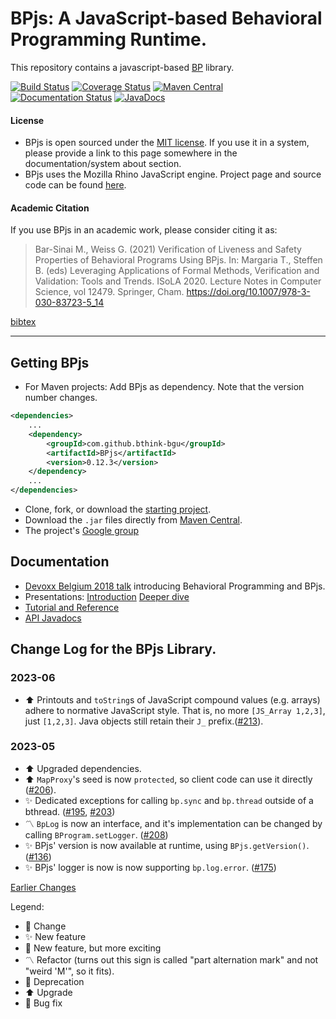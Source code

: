 # BPjs: A JavaScript-based Behavioral Programming Runtime.

This repository contains a javascript-based [BP](http://www.b-prog.org) library.

[![Build Status](https://travis-ci.org/bThink-BGU/BPjs.svg?branch=master)](https://travis-ci.org/bThink-BGU/BPjs)
[![Coverage Status](https://coveralls.io/repos/github/bThink-BGU/BPjs/badge.svg?branch=master)](https://coveralls.io/github/bThink-BGU/BPjs?branch=master)
[![Maven Central](https://maven-badges.herokuapp.com/maven-central/com.github.bthink-bgu/BPjs/badge.png?style-plastic)](https://repo.maven.apache.org/maven2/com/github/bthink-bgu/BPjs/)
[![Documentation Status](http://readthedocs.org/projects/bpjs/badge/?version=master)](http://bpjs.readthedocs.io/en/master/)
[![JavaDocs](https://img.shields.io/badge/javadocs-browse-green.svg)](http://www.javadoc.io/doc/com.github.bthink-bgu/BPjs/)

#### License
* BPjs is open sourced under the [MIT license](http://www.opensource.org/licenses/mit-license.php). If you use it in a system, please provide
a link to this page somewhere in the documentation/system about section.
* BPjs uses the Mozilla Rhino JavaScript engine. Project page and source code can be found [here](https://developer.mozilla.org/en-US/docs/Mozilla/Projects/Rhino).

#### Academic Citation

If you use BPjs in an academic work, please consider citing it as:

> Bar-Sinai M., Weiss G. (2021) Verification of Liveness and Safety Properties of Behavioral Programs Using BPjs. In: Margaria T., Steffen B. (eds) Leveraging Applications of Formal Methods, Verification and Validation: Tools and Trends. ISoLA 2020. Lecture Notes in Computer Science, vol 12479. Springer, Cham. https://doi.org/10.1007/978-3-030-83723-5_14

[bibtex](docs/source/Examples_code/bpjs.bib)

---

## Getting BPjs
* For Maven projects: Add BPjs as dependency. Note that the version number changes.

````xml
<dependencies>
    ...
    <dependency>
        <groupId>com.github.bthink-bgu</groupId>
        <artifactId>BPjs</artifactId>
        <version>0.12.3</version>
    </dependency>
    ...
</dependencies>
````

* Clone, fork, or download the [starting project](https://github.com/bThink-BGU/SampleBPjsProject).
* Download the `.jar` files directly from [Maven Central](https://repo.maven.apache.org/maven2/com/github/bthink-bgu/BPjs/).
* The project's [Google group](https://groups.google.com/forum/#!forum/bpjs)

## Documentation

* [Devoxx Belgium 2018 talk](https://www.youtube.com/watch?v=PW8VdWA0UcA) introducing Behavioral Programming and BPjs.
* Presentations: [Introduction](https://www.slideshare.net/MichaelBarSinai/introducing-bpjs-web)
                 [Deeper dive](https://www.slideshare.net/MichaelBarSinai/deep-dive-into-bpjs)
* [Tutorial and Reference](http://bpjs.readthedocs.io/en/develop/)
* [API Javadocs](http://www.javadoc.io/doc/com.github.bthink-bgu/BPjs/)

## Change Log for the BPjs Library.

### 2023-06
* :arrow_up: Printouts and `toString`s of JavaScript compound values (e.g. arrays) adhere to normative JavaScript style. That is, no more `[JS_Array 1,2,3]`, just `[1,2,3]`. Java objects still retain their `J_` prefix.([#213](https://github.com/bThink-BGU/BPjs/issues/213)).

### 2023-05
* :arrow_up: Upgraded dependencies.
* :arrow_up: `MapProxy`'s seed is now `protected`, so client code can use it directly ([#206](https://github.com/bThink-BGU/BPjs/issues/206)).
* :sparkles: Dedicated exceptions for calling `bp.sync` and `bp.thread` outside of a bthread. ([#195](https://github.com/bThink-BGU/BPjs/issues/195), [#203](https://github.com/bThink-BGU/BPjs/issues/203))
* :part_alternation_mark: `BpLog` is now an interface, and it's implementation can be changed by calling `BProgram.setLogger`. ([#208](https://github.com/bThink-BGU/BPjs/issues/208))
* :sparkles: BPjs' version is now available at runtime, using `BPjs.getVersion()`. ([#136](https://github.com/bThink-BGU/BPjs/issues/136))
* :sparkles: BPjs' logger is now is now supporting `bp.log.error`. ([#175](https://github.com/bThink-BGU/BPjs/issues/175))


[Earlier Changes](changelog-2022.md)

Legend:
* :arrows_counterclockwise: Change
* :sparkles: New feature
* :tada: New feature, but more exciting
* :part_alternation_mark: Refactor (turns out this sign is called "part alternation mark" and not "weird 'M'", so it fits).
* :put_litter_in_its_place: Deprecation
* :arrow_up: Upgrade
* :bug: Bug fix
